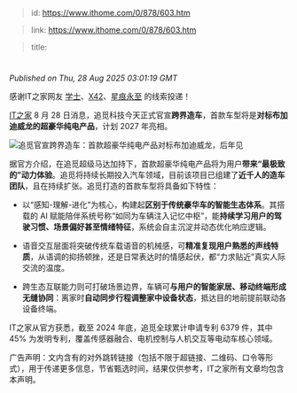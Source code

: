 > id: https://www.ithome.com/0/878/603.htm

> link: https://www.ithome.com/0/878/603.htm

> title: 

# 
_Published on Thu, 28 Aug 2025 03:01:19 GMT_

感谢IT之家网友 [学士](https://m.ithome.com/html/app/open.html?url=ithome%3A%2F%2Fuserpage%3Fid%3D10)、[X42](https://m.ithome.com/html/app/open.html?url=ithome%3A%2F%2Fuserpage%3Fid%3D1569796)、[星痕永至](https://m.ithome.com/html/app/open.html?url=ithome%3A%2F%2Fuserpage%3Fid%3D1522963) 的线索投递！

[IT之家](https://www.ithome.com/) 8 月 28 日消息，追觅科技今天正式官宣**跨界造车**，首款车型将是**对标布加迪威龙的超豪华纯电产品**，计划 2027 年亮相。

![](https://img.ithome.com/newsuploadfiles/2025/8/04d455ec-6878-4488-a295-e1a34ef0f8a2.png?x-bce-process=image/format,f_auto "追觅官宣跨界造车：首款超豪华纯电产品对标布加迪威龙，后年见")

据官方介绍，在追觅超级马达加持下，首款超豪华纯电产品将为用户**带来“最极致的”动力体验**。追觅将持续长期投入汽车领域，目前该项目已组建了**近千人的造车团队**，且在持续扩张。追觅打造的首款车型将具备如下特性：

-   以“感知-理解-进化”为核心，构建起**区别于传统豪华车的智能生态体系**。其搭载的 AI 赋能陪伴系统号称“如同为车辆注入记忆中枢”，能**持续学习用户的驾驶习惯、场景偏好甚至情绪特征**，系统会自主沉淀并动态优化响应逻辑。
    
-   语音交互层面将突破传统车载语音的机械感，可**精准复现用户熟悉的声线特质**，从语调的抑扬顿挫，还是日常表达时的情感起伏，都“力求贴近”真实人际交流的温度。
    
-   跨生态互联能力则可打破场景边界，车辆可**与用户的智能家居、移动终端形成无缝协同**：离家时**自动同步行程调整家中设备状态**，抵达目的地前提前联动各设备终端。
    

IT之家从官方获悉，截至 2024 年底，追觅全球累计申请专利 6379 件，其中 45% 为发明专利，覆盖传感器融合、电机控制与人机交互等电动车核心领域。

广告声明：文内含有的对外跳转链接（包括不限于超链接、二维码、口令等形式），用于传递更多信息，节省甄选时间，结果仅供参考，IT之家所有文章均包含本声明。
